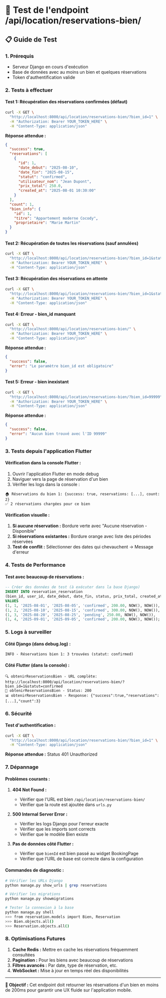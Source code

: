 # 🧪 Test de l'endpoint /api/location/reservations-bien/

## 📋 **Guide de Test**

### **1. Prérequis**
- Serveur Django en cours d'exécution
- Base de données avec au moins un bien et quelques réservations
- Token d'authentification valide

### **2. Tests à effectuer**

#### **Test 1: Récupération des réservations confirmées (défaut)**
```bash
curl -X GET \
  "http://localhost:8000/api/location/reservations-bien/?bien_id=1" \
  -H "Authorization: Bearer YOUR_TOKEN_HERE" \
  -H "Content-Type: application/json"
```

**Réponse attendue :**
```json
{
  "success": true,
  "reservations": [
    {
      "id": 1,
      "date_debut": "2025-08-10",
      "date_fin": "2025-08-15",
      "statut": "confirmed",
      "utilisateur_nom": "Jean Dupont",
      "prix_total": 250.0,
      "created_at": "2025-08-01 10:30:00"
    }
  ],
  "count": 1,
  "bien_info": {
    "id": 1,
    "titre": "Appartement moderne Cocody",
    "proprietaire": "Marie Martin"
  }
}
```

#### **Test 2: Récupération de toutes les réservations (sauf annulées)**
```bash
curl -X GET \
  "http://localhost:8000/api/location/reservations-bien/?bien_id=1&statut=all" \
  -H "Authorization: Bearer YOUR_TOKEN_HERE" \
  -H "Content-Type: application/json"
```

#### **Test 3: Récupération des réservations en attente**
```bash
curl -X GET \
  "http://localhost:8000/api/location/reservations-bien/?bien_id=1&statut=pending" \
  -H "Authorization: Bearer YOUR_TOKEN_HERE" \
  -H "Content-Type: application/json"
```

#### **Test 4: Erreur - bien_id manquant**
```bash
curl -X GET \
  "http://localhost:8000/api/location/reservations-bien/" \
  -H "Authorization: Bearer YOUR_TOKEN_HERE" \
  -H "Content-Type: application/json"
```

**Réponse attendue :**
```json
{
  "success": false,
  "error": "Le paramètre bien_id est obligatoire"
}
```

#### **Test 5: Erreur - bien inexistant**
```bash
curl -X GET \
  "http://localhost:8000/api/location/reservations-bien/?bien_id=99999" \
  -H "Authorization: Bearer YOUR_TOKEN_HERE" \
  -H "Content-Type: application/json"
```

**Réponse attendue :**
```json
{
  "success": false,
  "error": "Aucun bien trouvé avec l'ID 99999"
}
```

### **3. Tests depuis l'application Flutter**

#### **Vérification dans la console Flutter :**
1. Ouvrir l'application Flutter en mode debug
2. Naviguer vers la page de réservation d'un bien
3. Vérifier les logs dans la console :

```
🏠 Réservations du bien 1: {success: true, reservations: [...], count: 2}
✅ 2 réservations chargées pour ce bien
```

#### **Vérification visuelle :**
1. **Si aucune réservation :** Bordure verte avec "Aucune réservation - Disponible"
2. **Si réservations existantes :** Bordure orange avec liste des périodes réservées
3. **Test de conflit :** Sélectionner des dates qui chevauchent → Message d'erreur

### **4. Tests de Performance**

#### **Test avec beaucoup de réservations :**
```sql
-- Créer des données de test (à exécuter dans la base Django)
INSERT INTO reservation_reservation 
(bien_id, user_id, date_debut, date_fin, status, prix_total, created_at, updated_at)
VALUES 
(1, 1, '2025-08-01', '2025-08-05', 'confirmed', 200.00, NOW(), NOW()),
(1, 2, '2025-08-10', '2025-08-15', 'confirmed', 300.00, NOW(), NOW()),
(1, 3, '2025-08-20', '2025-08-25', 'pending', 250.00, NOW(), NOW()),
(1, 4, '2025-09-01', '2025-09-05', 'confirmed', 200.00, NOW(), NOW());
```

### **5. Logs à surveiller**

#### **Côté Django (dans debug.log) :**
```
INFO - Réservations bien 1: 3 trouvées (statut: confirmed)
```

#### **Côté Flutter (dans la console) :**
```
🔍 obtenirReservationsBien - URL complète: http://localhost:8000/api/location/reservations-bien/?bien_id=1&statut=confirmed
📡 obtenirReservationsBien - Status: 200
📊 obtenirReservationsBien - Response: {"success":true,"reservations":[...],"count":3}
```

### **6. Sécurité**

#### **Test d'authentification :**
```bash
curl -X GET \
  "http://localhost:8000/api/location/reservations-bien/?bien_id=1" \
  -H "Content-Type: application/json"
```

**Réponse attendue :** Status 401 Unauthorized

### **7. Dépannage**

#### **Problèmes courants :**

1. **404 Not Found :**
   - Vérifier que l'URL est bien `/api/location/reservations-bien/`
   - Vérifier que la route est ajoutée dans `urls.py`

2. **500 Internal Server Error :**
   - Vérifier les logs Django pour l'erreur exacte
   - Vérifier que les imports sont corrects
   - Vérifier que le modèle Bien existe

3. **Pas de données côté Flutter :**
   - Vérifier que `bienId` est bien passé au widget BookingPage
   - Vérifier que l'URL de base est correcte dans la configuration

#### **Commandes de diagnostic :**
```bash
# Vérifier les URLs Django
python manage.py show_urls | grep reservations

# Vérifier les migrations
python manage.py showmigrations

# Tester la connexion à la base
python manage.py shell
>>> from reservation.models import Bien, Reservation
>>> Bien.objects.all()
>>> Reservation.objects.all()
```

### **8. Optimisations Futures**

1. **Cache Redis :** Mettre en cache les réservations fréquemment consultées
2. **Pagination :** Pour les biens avec beaucoup de réservations
3. **Filtres avancés :** Par date, type de réservation, etc.
4. **WebSocket :** Mise à jour en temps réel des disponibilités

---

**🎯 Objectif :** Cet endpoint doit retourner les réservations d'un bien en moins de 200ms pour garantir une UX fluide sur l'application mobile.
